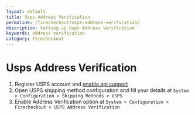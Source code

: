 ```yaml
---
layout: default
title: Usps Address Verification
permalink: /firecheckout/usps-address-verification/
description: Setting up Usps Address Verification
keywords: address verification
category: Firecheckout
---
```


# Usps Address Verification

1. Register USPS account and [enable api support](https://www.usps.com/business/web-tools-apis/developers-center.htm)
2. Open USPS shipping method configuration and fill your details
  at `System > Configuration > Shipping Methods > USPS`
3. Enable Address Verification option at
  `System > Configuration > Firecheckout > USPS Address Verification`
